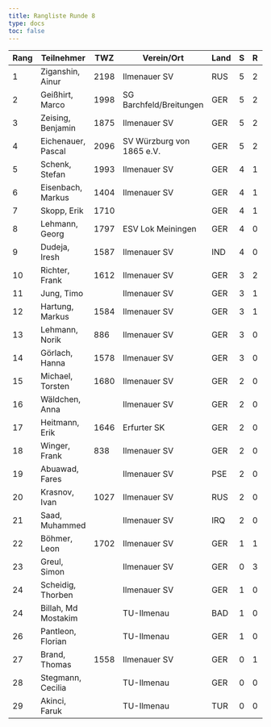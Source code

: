 ```yaml
---
title: Rangliste Runde 8   
type: docs
toc: false
---
```


| Rang | Teilnehmer          | TWZ  | Verein/Ort                | Land | S  | R  | V  | Punkte | BH   | SB    | ARO  | WIN |
|------|---------------------|------|---------------------------|------|----|----|----|--------|------|-------|------|-----|
| 1    | Ziganshin, Ainur    | 2198 | Ilmenauer SV              | RUS  | 5  | 2  | 0  | 6.0    | 42.5 | 30.50 | 1876 | 5   |
| 2    | Geißhirt, Marco     | 1998 | SG Barchfeld/Breitungen   | GER  | 5  | 2  | 1  | 6.0    | 37.0 | 25.00 | 1733 | 5   |
| 3    | Zeising, Benjamin   | 1875 | Ilmenauer SV              | GER  | 5  | 2  | 1  | 6.0    | 36.0 | 24.00 | 1666 | 5   |
| 4    | Eichenauer, Pascal  | 2096 | SV Würzburg von 1865 e.V. | GER  | 5  | 2  | 1  | 6.0    | 35.0 | 24.50 | 1653 | 5   |
| 5    | Schenk, Stefan      | 1993 | Ilmenauer SV              | GER  | 4  | 1  | 3  | 4.5    | 36.5 | 18.00 | 1659 | 4   |
| 6    | Eisenbach, Markus   | 1404 | Ilmenauer SV              | GER  | 4  | 1  | 2  | 4.5    | 35.0 | 16.75 | 1779 | 4   |
| 7    | Skopp, Erik         | 1710 |                           | GER  | 4  | 1  | 2  | 4.5    | 31.0 | 14.25 | 1426 | 4   |
| 8    | Lehmann, Georg      | 1797 | ESV Lok Meiningen         | GER  | 4  | 0  | 4  | 4.0    | 30.5 | 11.00 | 1413 | 4   |
| 9    | Dudeja, Iresh       | 1587 | Ilmenauer SV              | IND  | 4  | 0  | 4  | 4.0    | 26.0 | 10.50 | 1363 | 4   |
| 10   | Richter, Frank      | 1612 | Ilmenauer SV              | GER  | 3  | 2  | 3  | 4.0    | 25.0 | 10.50 | 1235 | 3   |
| 11   | Jung, Timo          |      | Ilmenauer SV              | GER  | 3  | 1  | 3  | 3.5    | 33.0 | 10.75 | 1733 | 3   |
| 12   | Hartung, Markus     | 1584 | Ilmenauer SV              | GER  | 3  | 1  | 3  | 3.5    | 32.5 | 10.25 | 1684 | 3   |
| 13   | Lehmann, Norik      | 886  | Ilmenauer SV              | GER  | 3  | 0  | 5  | 3.0    | 34.5 | 10.00 | 1769 | 3   |
| 14   | Görlach, Hanna      | 1578 | Ilmenauer SV              | GER  | 3  | 0  | 5  | 3.0    | 32.0 | 8.50  | 1642 | 3   |
| 15   | Michael, Torsten    | 1680 | Ilmenauer SV              | GER  | 2  | 0  | 4  | 2.0    | 26.0 | 4.00  | 1385 | 2   |
| 16   | Wäldchen, Anna      |      | Ilmenauer SV              | GER  | 2  | 0  | 4  | 2.0    | 21.0 | 4.00  | 1404 | 2   |
| 17   | Heitmann, Erik      | 1646 | Erfurter SK               | GER  | 2  | 0  | 1  | 2.0    | 20.5 | 6.00  | 1391 | 2   |
| 18   | Winger, Frank       | 838  | Ilmenauer SV              | GER  | 2  | 0  | 5  | 2.0    | 19.5 | 4.00  | 1184 | 2   |
| 19   | Abuawad, Fares      |      | Ilmenauer SV              | PSE  | 2  | 0  | 5  | 2.0    | 18.5 | 2.00  | 1357 | 2   |
| 20   | Krasnov, Ivan       | 1027 | Ilmenauer SV              | RUS  | 2  | 0  | 2  | 2.0    | 17.5 | 4.00  | 1211 | 2   |
| 21   | Saad, Muhammed      |      | Ilmenauer SV              | IRQ  | 2  | 0  | 0  | 2.0    | 15.0 | 3.00  | 800  | 2   |
| 22   | Böhmer, Leon        | 1702 | Ilmenauer SV              | GER  | 1  | 1  | 4  | 1.5    | 23.5 | 5.25  | 1353 | 1   |
| 23   | Greul, Simon        |      | Ilmenauer SV              | GER  | 0  | 3  | 3  | 1.5    | 19.5 | 4.75  | 1615 | 0   |
| 24   | Scheidig, Thorben   |      | Ilmenauer SV              | GER  | 1  | 0  | 0  | 1.0    | 8.0  | 1.00  | 0    | 1   |
| 24   | Billah, Md Mostakim |      | TU-Ilmenau                | BAD  | 1  | 0  | 0  | 1.0    | 8.0  | 1.00  | 0    | 1   |
| 26   | Pantleon, Florian   |      | TU-Ilmenau                | GER  | 1  | 0  | 0  | 1.0    | 7.0  | 0.00  | 800  | 1   |
| 27   | Brand, Thomas       | 1558 | Ilmenauer SV              | GER  | 0  | 1  | 2  | 0.5    | 13.5 | 1.25  | 1436 | 0   |
| 28   | Stegmann, Cecilia   |      | TU-Ilmenau                | GER  | 0  | 0  | 2  | 0.0    | 3.0  | 0.00  | 800  | 0   |
| 29   | Akinci, Faruk       |      | TU-Ilmenau                | TUR  | 0  | 0  | 2  | 0.0    | 2.0  | 0.00  | 800  | 0   |
